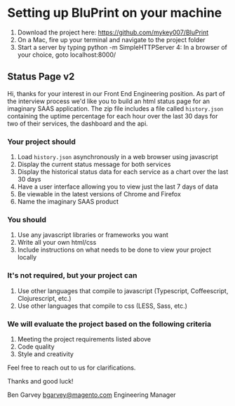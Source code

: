 # Setting up BluPrint on your machine
1. Download the project here: https://github.com/mykey007/BluPrint
2. On a Mac, fire up your terminal and navigate to the project folder
3. Start a server by typing 
    python -m SimpleHTTPServer
4: In a browser of your choice, goto
    localhost:8000/

## Status Page v2
Hi, thanks for your interest in our Front End Engineering position. As part of the interview process we'd like you to build an html status page for an imaginary SAAS application. The zip file includes a file called `history.json` containing the uptime percentage for each hour over the last 30 days for two of their services, the dashboard and the api.

### Your project should
1. Load `history.json` asynchronously in a web browser using javascript
2. Display the current status message for both services
3. Display the historical status data for each service as a chart over the last 30 days
4. Have a user interface allowing you to view just the last 7 days of data
5. Be viewable in the latest versions of Chrome and Firefox
6. Name the imaginary SAAS product

### You should
1. Use any javascript libraries or frameworks you want
2. Write all your own html/css
3. Include instructions on what needs to be done to view your project locally

### It's not required, but your project can
1. Use other languages that compile to javascript (Typescript, Coffeescript, Clojurescript, etc.)
2. Use other languages that compile to css (LESS, Sass, etc.)

### We will evaluate the project based on the following criteria
1. Meeting the project requirements listed above
2. Code quality
3. Style and creativity

Feel free to reach out to us for clarifications. 

Thanks and good luck!

Ben Garvey
bgarvey@magento.com
Engineering Manager
